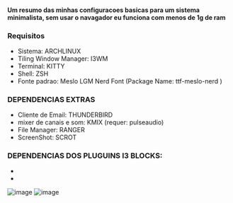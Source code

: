 #### Um resumo das minhas configuracoes basicas para um sistema minimalista, sem usar o navagador eu funciona com menos de 1g de ram

### Requisitos
- Sistema: ARCHLINUX
- Tiling Window Manager: I3WM
- Terminal: KITTY
- Shell: ZSH
- Fonte padrao: Meslo LGM Nerd Font (Package Name: ttf-meslo-nerd )

### DEPENDENCIAS EXTRAS
- Cliente de Email: THUNDERBIRD
- mixer de canais e som: KMIX (requer: pulseaudio)
- File Manager: RANGER
- ScreenShot: SCROT

### DEPENDENCIAS DOS PLUGUINS I3 BLOCKS:
- 
- 
![image](https://github.com/levirenato/dotfiles/assets/84652664/005850f0-0ea6-4d53-93ea-1d5c9b05b50b)
![image](https://github.com/levirenato/dotfiles/assets/84652664/2e889b45-b44f-4a33-af08-9485dd920406)


